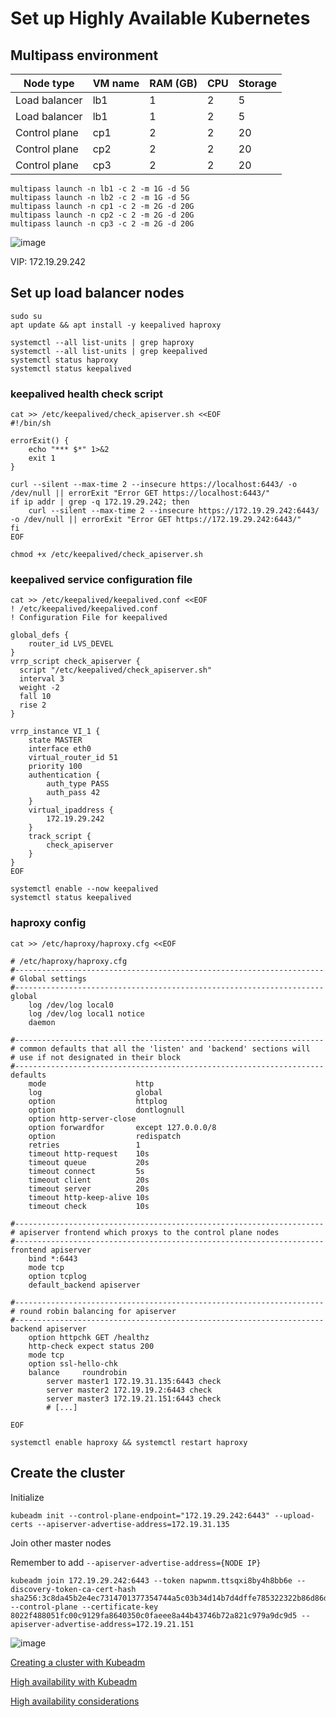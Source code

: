 # Set up Highly Available Kubernetes

## Multipass environment
| Node type     | VM name | RAM (GB) | CPU | Storage |
|---------------|---------|----------|-----|---------|
| Load balancer | lb1     | 1        | 2   | 5       |
| Load balancer | lb1     | 1        | 2   | 5       |
| Control plane | cp1     | 2        | 2   | 20      |
| Control plane | cp2     | 2        | 2   | 20      |
| Control plane | cp3     | 2        | 2   | 20      |

```
multipass launch -n lb1 -c 2 -m 1G -d 5G
multipass launch -n lb2 -c 2 -m 1G -d 5G
multipass launch -n cp1 -c 2 -m 2G -d 20G
multipass launch -n cp2 -c 2 -m 2G -d 20G
multipass launch -n cp3 -c 2 -m 2G -d 20G
```

![image](https://user-images.githubusercontent.com/31636398/163896780-cb54a8e2-5e37-4419-98f8-0d6c9e89c06a.png)

VIP: 172.19.29.242

## Set up load balancer nodes

```
sudo su
apt update && apt install -y keepalived haproxy
```

```
systemctl --all list-units | grep haproxy
systemctl --all list-units | grep keepalived
systemctl status haproxy
systemctl status keepalived
```

### keepalived health check script

```
cat >> /etc/keepalived/check_apiserver.sh <<EOF
#!/bin/sh

errorExit() {
    echo "*** $*" 1>&2
    exit 1
}

curl --silent --max-time 2 --insecure https://localhost:6443/ -o /dev/null || errorExit "Error GET https://localhost:6443/"
if ip addr | grep -q 172.19.29.242; then
    curl --silent --max-time 2 --insecure https://172.19.29.242:6443/ -o /dev/null || errorExit "Error GET https://172.19.29.242:6443/"
fi
EOF

chmod +x /etc/keepalived/check_apiserver.sh
```

### keepalived service configuration file

```
cat >> /etc/keepalived/keepalived.conf <<EOF
! /etc/keepalived/keepalived.conf
! Configuration File for keepalived

global_defs {
    router_id LVS_DEVEL
}
vrrp_script check_apiserver {
  script "/etc/keepalived/check_apiserver.sh"
  interval 3
  weight -2
  fall 10
  rise 2
}

vrrp_instance VI_1 {
    state MASTER
    interface eth0
    virtual_router_id 51
    priority 100
    authentication {
        auth_type PASS
        auth_pass 42
    }
    virtual_ipaddress {
        172.19.29.242
    }
    track_script {
        check_apiserver
    }
}
EOF
```

```
systemctl enable --now keepalived
systemctl status keepalived
```

### haproxy config

```
cat >> /etc/haproxy/haproxy.cfg <<EOF

# /etc/haproxy/haproxy.cfg
#---------------------------------------------------------------------
# Global settings
#---------------------------------------------------------------------
global
    log /dev/log local0
    log /dev/log local1 notice
    daemon

#---------------------------------------------------------------------
# common defaults that all the 'listen' and 'backend' sections will
# use if not designated in their block
#---------------------------------------------------------------------
defaults
    mode                    http
    log                     global
    option                  httplog
    option                  dontlognull
    option http-server-close
    option forwardfor       except 127.0.0.0/8
    option                  redispatch
    retries                 1
    timeout http-request    10s
    timeout queue           20s
    timeout connect         5s
    timeout client          20s
    timeout server          20s
    timeout http-keep-alive 10s
    timeout check           10s

#---------------------------------------------------------------------
# apiserver frontend which proxys to the control plane nodes
#---------------------------------------------------------------------
frontend apiserver
    bind *:6443
    mode tcp
    option tcplog
    default_backend apiserver

#---------------------------------------------------------------------
# round robin balancing for apiserver
#---------------------------------------------------------------------
backend apiserver
    option httpchk GET /healthz
    http-check expect status 200
    mode tcp
    option ssl-hello-chk
    balance     roundrobin
        server master1 172.19.31.135:6443 check
        server master2 172.19.19.2:6443 check
        server master3 172.19.21.151:6443 check
        # [...]

EOF
```

```
systemctl enable haproxy && systemctl restart haproxy
```

## Create the cluster

Initialize

```
kubeadm init --control-plane-endpoint="172.19.29.242:6443" --upload-certs --apiserver-advertise-address=172.19.31.135
```

Join other master nodes

Remember to add `--apiserver-advertise-address={NODE IP}`

```
kubeadm join 172.19.29.242:6443 --token napwnm.ttsqxi8by4h8bb6e --discovery-token-ca-cert-hash sha256:3c8da45b2e4ec7314701377354744a5c03b34d14b7d4dffe785322322b86d86d --control-plane --certificate-key 8022f488051fc00c9129fa8640350c0faeee8a44b43746b72a821c979a9dc9d5 --apiserver-advertise-address=172.19.21.151
```

![image](https://user-images.githubusercontent.com/31636398/163901288-a3d0465d-a49c-4144-9c4a-5c2d7e50f489.png)

[Creating a cluster with Kubeadm](https://kubernetes.io/docs/setup/production-environment/tools/kubeadm/create-cluster-kubeadm/)

[High availability with Kubeadm](https://kubernetes.io/docs/setup/production-environment/tools/kubeadm/high-availability/)

[High availability considerations](https://github.com/kubernetes/kubeadm/blob/main/docs/ha-considerations.md#bootstrap-the-cluster)

